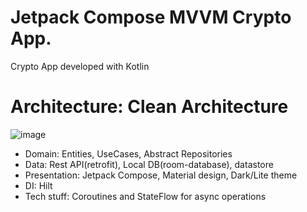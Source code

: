 # Jetpack Compose MVVM Crypto App.

Crypto App developed with Kotlin

# Architecture: Clean Architecture

![image](https://github.com/trunghau121/movie_app_flutter/assets/14820422/90d64a31-b2fb-4e77-863a-91b3eb6d1e0a)

- Domain: Entities, UseCases, Abstract Repositories
- Data: Rest API(retrofit), Local DB(room-database), datastore
- Presentation: Jetpack Compose, Material design, Dark/Lite theme
- DI: Hilt
- Tech stuff: Coroutines and StateFlow for async operations







